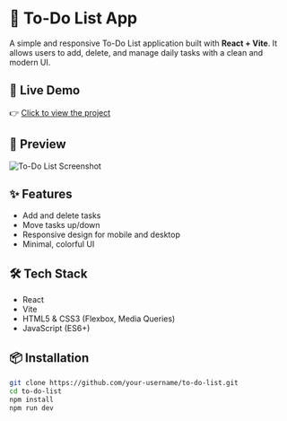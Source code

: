 # 📝 To-Do List App

A simple and responsive To-Do List application built with **React + Vite**. It allows users to add, delete, and manage daily tasks with a clean and modern UI.

## 🚀 Live Demo

👉 [Click to view the project](https://to-do-list-alpha-azure-13.vercel.app/)

## 📸 Preview

![To-Do List Screenshot](./screenshot.png) <!-- (ekranda gösterilecek bir görsel koyduysan buraya ekleyebilirsin) -->

## ✨ Features

- Add and delete tasks
- Move tasks up/down
- Responsive design for mobile and desktop
- Minimal, colorful UI

## 🛠️ Tech Stack

- React
- Vite
- HTML5 & CSS3 (Flexbox, Media Queries)
- JavaScript (ES6+)

## 📦 Installation

```bash
git clone https://github.com/your-username/to-do-list.git
cd to-do-list
npm install
npm run dev
```

